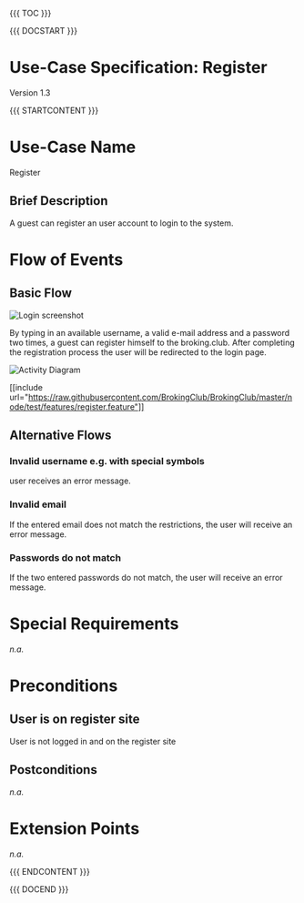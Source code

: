 {{{ TOC }}}


{{{ DOCSTART }}}

# Use-Case Specification: Register

Version 1.3

{{{ STARTCONTENT }}}


# Use-Case Name 
Register
## 	Brief Description
A guest can register an user account to login to the system.

# Flow of Events
## 	Basic Flow
![Login screenshot](http://broking.club/img/doc/screens/reg_screen.PNG)

By typing in an available username, a valid e-mail address and a password two times, a guest can register himself to the broking.club.
After completing the registration process the user will be redirected to the login page. 

![Activity Diagram](http://broking.club/img/doc/ad/ad_register.png)

[[include url="https://raw.githubusercontent.com/BrokingClub/BrokingClub/master/node/test/features/register.feature"]]


## 	Alternative Flows
### Invalid username e.g. with special symbols
user receives an error message.

### Invalid email 
If the entered email does not match the restrictions, the user will receive an error message.

### Passwords do not match
If the two entered passwords do not match, the user will receive an error message.

# Special Requirements
*n.a.*

# Preconditions
## User is on register site
User is not logged in and on the register site

## Postconditions
*n.a.*

# Extension Points
*n.a.*

{{{ ENDCONTENT }}}

{{{ DOCEND }}}




